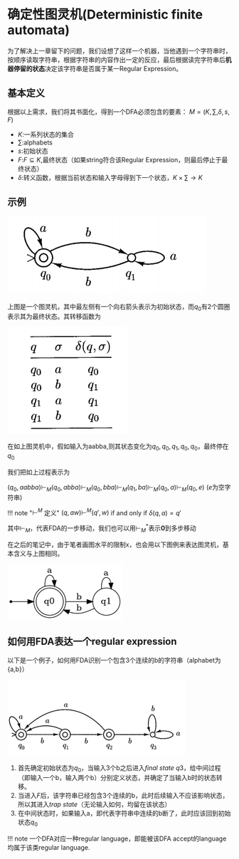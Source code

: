 # 确定性图灵机(Deterministic finite automata)

为了解决上一章留下的问题，我们设想了这样一个机器，当他遇到一个字符串时，按顺序读取字符串，根据字符串的内容作出一定的反应，最后根据读完字符串后**机器停留的状态**决定该字符串是否属于某一Regular Expression。

## 基本定义

根据以上需求，我们将其书面化，得到一个DFA必须包含的要素：
$M=(K,\sum,\delta,s,F)$

* $K$:一系列状态的集合
* $\sum$:alphabets
* $s$:初始状态
* $F$:$F\subseteq K$,最终状态（如果string符合该Regular Expression，则最后停止于最终状态）
* $\delta$:转义函数，根据当前状态和输入字母得到下一个状态，$K \times \sum \rightarrow K$

## 示例

![FDA 1](pic_DFA/image.png)

上图是一个图灵机，其中最左侧有一个向右箭头表示为初始状态，而$q_0$有2个圆圈表示其为最终状态。其转移函数为

![FDA delta](./pic_DFA/image-1.png)

在如上图灵机中，假如输入为aabba,则其状态变化为$q_0,q_0,q_1,q_0,q_0$，最终停在$q_0$

我们把如上过程表示为

$(q_0,aabba)\vdash_M(q_0,abba)\vdash_M(q_0,bba)\vdash_M(q_1,ba)\vdash_M(q_0,a)\vdash_M(q_0,e)$
($e$为空字符串)

!!! note "$\vdash^M$ 定义"
    $(q,aw)\vdash^M (q',w)$ if and only if $\delta(q,a)=q'$

其中$\vdash_M$，代表FDA的一步移动，我们也可以用$\vdash^*_M$表示**0**到多步移动

在之后的笔记中，由于笔者画图水平的限制x，也会用以下图例来表达图灵机，基本含义与上图相同。

![Alt text](pic_DFA/fsm1.png)

## 如何用FDA表达一个regular expression

以下是一个例子，如何用FDA识别一个包含3个连续的b的字符串（alphabet为{a,b}）

![Alt text](pic_DFA/image-2.png)

1. 首先确定初始状态为$q_0$，当输入3个b之后进入$final\ state\ q3$，给中间过程（即输入一个b，输入两个b）分别定义状态，并确定了当输入b时的状态转移。
2. 当进入$F$后，该字符串已经包含3个连续的b，此时后续输入不应该影响状态，所以其进入$trap\ state$（无论输入如何，均留在该状态）
3. 在中间状态时，如果输入a，即代表字符串中连续的b断了，此时应该回到初始状态$q_0$

!!! note
    一个DFA对应一种regular language，即能被该DFA accept的language均属于该类regular language.




